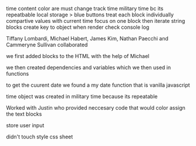 time content color are must change
track time military time bc its repeatbable
local storage > blue buttons
treat each block individually
compartive values with current time
focus on one block then iterate
string blocks
create key to object
when render check console log

Tiffany Lombardi, Michael Habert, James Kim, Nathan Paecchi and Cammeryne Sullivan collaborated

we first added blocks to the HTML with the help of Michael

we then created dependencies and variables which we then used in functions

to get the cuurent date we found a my date function that is vanilla javascript

time object was created in military time because its repeatable

Worked with Justin who provided neccesary code that would color assign the text blocks

store user input

didn't touch style css sheet
